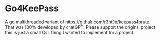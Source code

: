 # Go4KeePass

A go multithreaded variant of https://github.com/r3nt0n/keepass4brute. That was 100% developed by chatGPT. Please support the original project this is just a small QoL thing I wanted to implement for a project.
